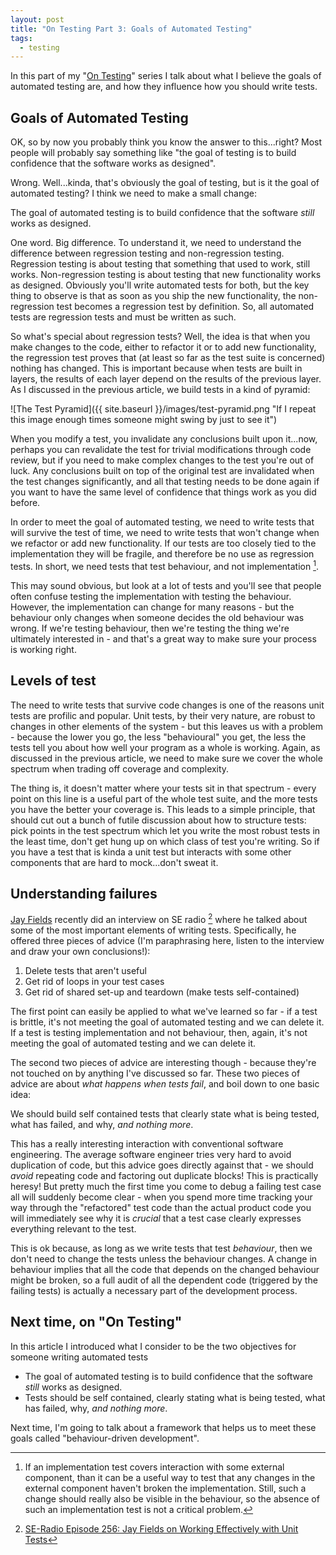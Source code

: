 ```yaml
---
layout: post
title: "On Testing Part 3: Goals of Automated Testing"
tags:
  - testing
---
```

In this part of my "[On Testing](/topics/On-Testing/)" series I talk about what
I believe the goals of automated testing are, and how they influence how you
should write tests.

## Goals of Automated Testing

OK, so by now you probably think you know the answer to this...right?
Most people will probably say something like "the goal of testing is to build
confidence that the software works as designed".

Wrong. Well...kinda, that's obviously the goal of testing, but is it the goal
of automated testing? I think we need to make a small change:

The goal of automated testing is to build confidence that the software *still*
works as designed.

One word.
Big difference.
To understand it, we need to understand the difference between regression
testing and non-regression testing.
Regression testing is about testing that something that used to work, still
works.
Non-regression testing is about testing that new functionality works as
designed.
Obviously you'll write automated tests for both, but the key thing to observe is
that as soon as you ship the new functionality, the non-regression test becomes
a regression test by definition.
So, all automated tests are regression tests and must be written as such.

So what's special about regression tests?
Well, the idea is that when you make changes to the code, either to refactor it
or to add new functionality, the regression test proves that (at least so far as
the test suite is concerned) nothing has changed.
This is important because when tests are built in layers, the results of each
layer depend on the results of the previous layer.
As I discussed in the previous article, we build tests in a kind of pyramid:

![The Test Pyramid]({{ site.baseurl }}/images/test-pyramid.png "If I repeat this image enough times someone might swing by just to see it")

When you modify a test, you invalidate any conclusions built upon it...now,
perhaps you can revalidate the test for trivial modifications through code
review, but if you need to make complex changes to the test you're out of luck.
Any conclusions built on top of the original test are invalidated when the
test changes significantly, and all that testing needs to be done again if you
want to have the same level of confidence that things work as you did before.

In order to meet the goal of automated testing, we need to write tests that
will survive the test of time, we need to write tests that won't change when
we refactor or add new functionality.
If our tests are too closely tied to the implementation they will be fragile,
and therefore be no use as regression tests.
In short, we need tests that test behaviour, and not implementation [^implementation].

This may sound obvious, but look at a lot of tests and you'll see that people
often confuse testing the implementation with testing the behaviour.
However, the implementation can change for many reasons - but the behaviour only
changes when someone decides the old behaviour was wrong.
If we're testing behaviour, then we're testing the thing we're ultimately
interested in - and that's a great way to make sure your process is working
right.

[^implementation]: If an implementation test covers interaction with some external
    component, than it can be a useful way to test that any changes in the external
    component haven't broken the implementation. Still, such a change should really
    also be visible in the behaviour, so the absence of such an implementation test
    is not a critical problem.

## Levels of test

The need to write tests that survive code changes is one of the reasons unit
tests are profilic and popular.
Unit tests, by their very nature, are robust to changes in other elements of the
system - but this leaves us with a problem - because the lower you go, the less
"behavioural" you get, the less the tests tell you about how well your program
as a whole is working.
Again, as discussed in the previous article, we need to make sure we cover the
whole spectrum when trading off coverage and complexity.

The thing is, it doesn't matter where your tests sit in that spectrum - every
point on this line is a useful part of the whole test suite, and the more tests
you have the better your coverage is.
This leads to a simple principle, that should cut out a bunch of futile
discussion about how to structure tests: pick points in the test spectrum which
let you write the most robust tests in the least time, don't get hung up on
which class of test you're writing.
So if you have a test that is kinda a unit test but interacts with some other
components that are hard to mock...don't sweat it.

## Understanding failures

[Jay Fields](http://jayfields.com/) recently did an interview on SE radio
[^seradio] where he talked about some of the most important elements of writing
tests.
Specifically, he offered three pieces of advice (I'm paraphrasing here, listen
to the interview and draw your own conclusions!):

1. Delete tests that aren't useful
2. Get rid of loops in your test cases
3. Get rid of shared set-up and teardown (make tests self-contained)

The first point can easily be applied to what we've learned so far - if a test
is brittle, it's not meeting the goal of automated testing and we can delete it.
If a test is testing implementation and not behaviour, then, again, it's not
meeting the goal of automated testing and we can delete it.

The second two pieces of advice are interesting though - because they're not
touched on by anything I've discussed so far.
These two pieces of advice are about _what happens when tests fail_, and boil
down to one basic idea:

We should build self contained tests that clearly state what is being tested,
what has failed, and why, _and nothing more_.

This has a really interesting interaction with conventional software
engineering.
The average software engineer tries very hard to avoid duplication of code, but
this advice goes directly against that - we should _avoid_ repeating code and
factoring out duplicate blocks!
This is practically heresy!
But pretty much the first time you come to debug a failing test case all will
suddenly become clear - when you spend more time tracking your way through the
"refactored" test code than the actual product code you will immediately see why
it is _crucial_ that a test case clearly expresses everything relevant to the
test.

This is ok because, as long as we write tests that test _behaviour_, then we
don't need to change the tests unless the behaviour changes.
A change in behaviour implies that all the code that depends on the changed
behaviour might be broken, so a full audit of all the dependent code (triggered
by the failing tests) is actually a necessary part of the development process.

[^seradio]: [SE-Radio Episode 256: Jay Fields on Working Effectively with Unit Tests](http://www.se-radio.net/2016/05/se-radio-episode-256-jay-fields-on-working-effectively-with-unit-tests/)

## Next time, on "On Testing"

In this article I introduced what I consider to be the two objectives for
someone writing automated tests

* The goal of automated testing is to build confidence that the software *still*
works as designed.
* Tests should be self contained, clearly stating what is being tested,
what has failed, why, _and nothing more_.

Next time, I'm going to talk about a framework that helps us to meet these goals
called "behaviour-driven development".
